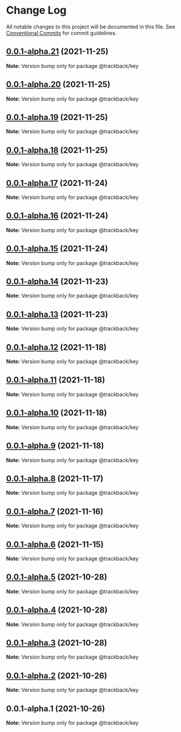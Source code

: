 # Change Log

All notable changes to this project will be documented in this file.
See [Conventional Commits](https://conventionalcommits.org) for commit guidelines.

## [0.0.1-alpha.21](https://github.com/trackback-blockchain/trackback-verifiable/compare/@trackback/key@0.0.1-alpha.20...@trackback/key@0.0.1-alpha.21) (2021-11-25)

**Note:** Version bump only for package @trackback/key





## [0.0.1-alpha.20](https://github.com/trackback-blockchain/trackback-verifiable/compare/@trackback/key@0.0.1-alpha.19...@trackback/key@0.0.1-alpha.20) (2021-11-25)

**Note:** Version bump only for package @trackback/key





## [0.0.1-alpha.19](https://github.com/trackback-blockchain/track-back-verifier/compare/@trackback/key@0.0.1-alpha.18...@trackback/key@0.0.1-alpha.19) (2021-11-25)

**Note:** Version bump only for package @trackback/key





## [0.0.1-alpha.18](github.com/trackback-blockchain/track-back-verifier/packages/trackback-key/compare/@trackback/key@0.0.1-alpha.17...@trackback/key@0.0.1-alpha.18) (2021-11-25)

**Note:** Version bump only for package @trackback/key





## [0.0.1-alpha.17](https://github.com/trackback-blockchain/trackback-verifiable/compare/@trackback/key@0.0.1-alpha.16...@trackback/key@0.0.1-alpha.17) (2021-11-24)

**Note:** Version bump only for package @trackback/key





## [0.0.1-alpha.16](https://github.com/trackback-blockchain/trackback-verifiable/compare/@trackback/key@0.0.1-alpha.15...@trackback/key@0.0.1-alpha.16) (2021-11-24)

**Note:** Version bump only for package @trackback/key





## [0.0.1-alpha.15](https://github.com/trackback-blockchain/trackback-verifiable/compare/@trackback/key@0.0.1-alpha.14...@trackback/key@0.0.1-alpha.15) (2021-11-24)

**Note:** Version bump only for package @trackback/key





## [0.0.1-alpha.14](https://github.com/trackback-blockchain/trackback-verifiable/compare/@trackback/key@0.0.1-alpha.13...@trackback/key@0.0.1-alpha.14) (2021-11-23)

**Note:** Version bump only for package @trackback/key





## [0.0.1-alpha.13](https://github.com/trackback-blockchain/trackback-verifiable/compare/@trackback/key@0.0.1-alpha.12...@trackback/key@0.0.1-alpha.13) (2021-11-23)

**Note:** Version bump only for package @trackback/key





## [0.0.1-alpha.12](https://github.com/trackback-blockchain/trackback-verifiable/compare/@trackback/key@0.0.1-alpha.11...@trackback/key@0.0.1-alpha.12) (2021-11-18)

**Note:** Version bump only for package @trackback/key





## [0.0.1-alpha.11](https://github.com/trackback-blockchain/trackback-verifiable/compare/@trackback/key@0.0.1-alpha.10...@trackback/key@0.0.1-alpha.11) (2021-11-18)

**Note:** Version bump only for package @trackback/key





## [0.0.1-alpha.10](https://github.com/trackback-blockchain/trackback-verifiable/compare/@trackback/key@0.0.1-alpha.9...@trackback/key@0.0.1-alpha.10) (2021-11-18)

**Note:** Version bump only for package @trackback/key





## [0.0.1-alpha.9](https://github.com/trackback-blockchain/trackback-verifiable/compare/@trackback/key@0.0.1-alpha.8...@trackback/key@0.0.1-alpha.9) (2021-11-18)

**Note:** Version bump only for package @trackback/key





## [0.0.1-alpha.8](https://github.com/trackback-blockchain/trackback-verifiable/compare/@trackback/key@0.0.1-alpha.7...@trackback/key@0.0.1-alpha.8) (2021-11-17)

**Note:** Version bump only for package @trackback/key





## [0.0.1-alpha.7](https://github.com/trackback-blockchain/trackback-verifiable/compare/@trackback/key@0.0.1-alpha.6...@trackback/key@0.0.1-alpha.7) (2021-11-16)

**Note:** Version bump only for package @trackback/key





## [0.0.1-alpha.6](https://github.com/trackback-blockchain/trackback-verifiable/compare/@trackback/key@0.0.1-alpha.5...@trackback/key@0.0.1-alpha.6) (2021-11-15)

**Note:** Version bump only for package @trackback/key





## [0.0.1-alpha.5](https://github.com/trackback-blockchain/trackback-verifiable/compare/@trackback/key@0.0.1-alpha.4...@trackback/key@0.0.1-alpha.5) (2021-10-28)

**Note:** Version bump only for package @trackback/key





## [0.0.1-alpha.4](https://github.com/trackback-blockchain/trackback-verifiable/compare/@trackback/key@0.0.1-alpha.3...@trackback/key@0.0.1-alpha.4) (2021-10-28)

**Note:** Version bump only for package @trackback/key





## [0.0.1-alpha.3](https://github.com/trackback-blockchain/trackback-verifiable/compare/@trackback/key@0.0.1-alpha.2...@trackback/key@0.0.1-alpha.3) (2021-10-28)

**Note:** Version bump only for package @trackback/key





## [0.0.1-alpha.2](https://github.com/trackback-blockchain/trackback-verifiable/compare/@trackback/key@0.0.1-alpha.1...@trackback/key@0.0.1-alpha.2) (2021-10-26)

**Note:** Version bump only for package @trackback/key





## 0.0.1-alpha.1 (2021-10-26)

**Note:** Version bump only for package @trackback/key
